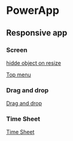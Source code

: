 # PowerApp

## Responsive app

### Screen

[hidde object on resize](https://www.youtube.com/watch?v=1o2L0DADzKQ&t=12m20s)

[Top menu](https://www.youtube.com/watch?v=1o2L0DADzKQ&t=14m40s)

### Drag and drop

[Drag and drop](https://www.youtube.com/watch?v=UQcLqcxNblk)

### Time Sheet

[Time Sheet](https://www.youtube.com/watch?v=BffuqNqi190&list=PLwpSKmh9O-GgracDOGbb8kU3sY9Uy8vJO&index=3)
